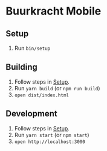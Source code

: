 # Buurkracht Mobile

## Setup

1. Run `bin/setup`

## Building

1. Follow steps in [Setup](#setup).
2. Run `yarn build` (or `npm run build`)
3. `open dist/index.html`

## Development

1. Follow steps in [Setup](#setup).
2. Run `yarn start` (or `npm start`)
3. `open http://localhost:3000`